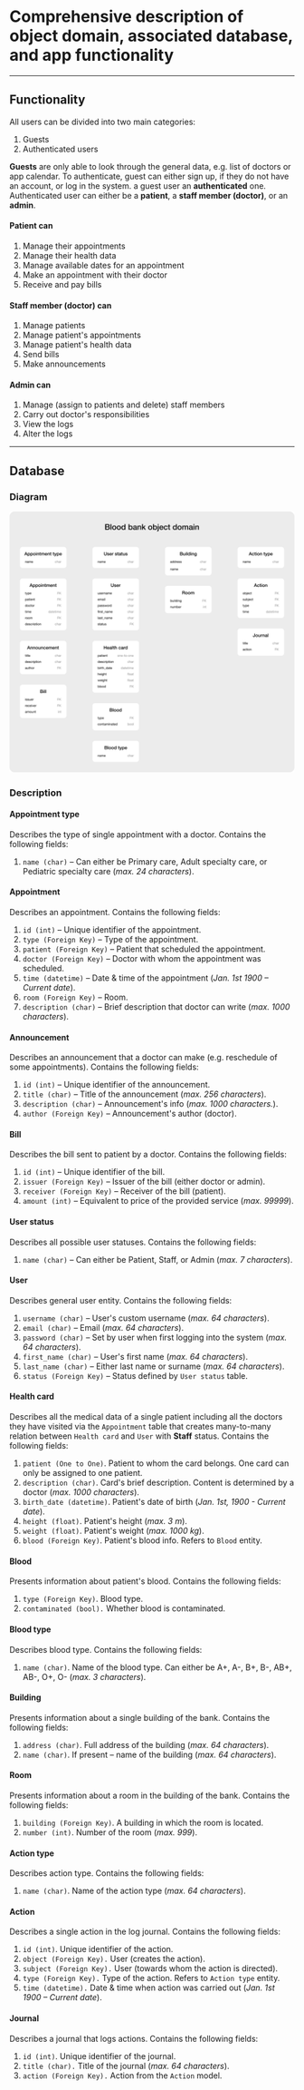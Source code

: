 # Comprehensive description of object domain, associated database, and app functionality

---

## Functionality

All users can be divided into two main categories: 
1. Guests
2. Authenticated users

**Guests** are only able to look through the general data, e.g. list of doctors or app calendar. To authenticate, guest
can either sign up, if they do not have an account, or log in the system. 
a guest user an **authenticated** one. Authenticated user can either be a **patient**,
a **staff member (doctor)**, or an **admin**. 

#### Patient can
1. Manage their appointments
2. Manage their health data
3. Manage available dates for an appointment
4. Make an appointment with their doctor
5. Receive and pay bills

#### Staff member (doctor) can
1. Manage patients
2. Manage patient's appointments
3. Manage patient's health data
4. Send bills
5. Make announcements

#### Admin can
1. Manage (assign to patients and delete) staff members
2. Carry out doctor's responsibilities
3. View the logs
4. Alter the logs

---

## Database

### Diagram
![image](DB.svg "Blood bank object domain")

### Description

#### Appointment type
Describes the type of single appointment with a doctor. Contains the following fields:
1. `name (char)` – Can either be Primary care, Adult specialty care, or Pediatric specialty care (*max. 24 characters*).

#### Appointment
Describes an appointment. Contains the following fields:
1. `id (int)` – Unique identifier of the appointment.
2. `type (Foreign Key)` – Type of the appointment.
3. `patient (Foreign Key)` – Patient that scheduled the appointment.
4. `doctor (Foreign Key)` – Doctor with whom the appointment was scheduled.
5. `time (datetime)` – Date & time of the appointment (*Jan. 1st 1900 – Current date*).
6. `room (Foreign Key)` – Room.
7. `description (char)` – Brief description that doctor can write (*max. 1000 characters*). 

#### Announcement
Describes an announcement that a doctor can make (e.g. reschedule of some appointments). Contains the following fields:
1. `id (int)` – Unique identifier of the announcement.
2. `title (char)` – Title of the announcement (*max. 256 characters*).
3. `description (char)` – Announcement's info (*max. 1000 characters.*).
4. `author (Foreign Key)` – Announcement's author (doctor).

#### Bill
Describes the bill sent to patient by a doctor. Contains the following fields:
1. `id (int)` – Unique identifier of the bill.
2. `issuer (Foreign Key)` – Issuer of the bill (either doctor or admin).
3. `receiver (Foreign Key)` – Receiver of the bill (patient).
4. `amount (int)` – Equivalent to price of the provided service (*max. 99999*).

#### User status
Describes all possible user statuses. Contains the following fields:
1. `name (char)` – Can either be Patient, Staff, or Admin (*max. 7 characters*).

#### User
Describes general user entity. Contains the following fields:
1. `username (char)` – User's custom username (*max. 64 characters*).
2. `email (char)` – Email (*max. 64 characters*).
3. `password (char)` – Set by user when first logging into the system (*max. 64 characters*).
4. `first_name (char)` – User's first name (*max. 64 characters*).
5. `last_name (char)` – Either last name or surname (*max. 64 characters*).
6. `status (Foreign Key)` – Status defined by `User status` table.

#### Health card
Describes all the medical data of a single patient including all the doctors they have visited via 
the `Appointment` table that creates many-to-many relation between `Health card` and `User` with **Staff** status. 
Contains the following fields:
1. `patient (One to One)`. Patient to whom the card belongs. One card can only be assigned to one patient. 
2. `description (char)`. Card's brief description. Content is determined by a doctor (*max. 1000 characters*).
3. `birth_date (datetime)`. Patient's date of birth (*Jan. 1st, 1900 - Current date*).
4. `height (float)`. Patient's height (*max. 3 m*).
5. `weight (float)`. Patient's weight (*max. 1000 kg*).
6. `blood (Foreign Key)`. Patient's blood info. Refers to `Blood` entity.

#### Blood 
Presents information about patient's blood. Contains the following fields:
1. `type (Foreign Key)`. Blood type.
2. `contaminated (bool).` Whether blood is contaminated.

#### Blood type
Describes blood type. Contains the following fields:
1. `name (char)`. Name of the blood type. Can either be A+, A-, B+, B-, AB+, AB-, O+, O- (*max. 3 characters*).

#### Building
Presents information about a single building of the bank. Contains the following fields:
1. `address (char)`. Full address of the building (*max. 64 characters*).
2. `name (char)`. If present – name of the building (*max. 64 characters*).

#### Room
Presents information about a room in the building of the bank. Contains the following fields:
1. `building (Foreign Key)`. A building in which the room is located.
2. `number (int)`. Number of the room (*max. 999*).

#### Action type
Describes action type. Contains the following fields:
1. `name (char)`. Name of the action type (*max. 64 characters*).

#### Action 
Describes a single action in the log journal. Contains the following fields:
1. `id (int)`. Unique identifier of the action.
2. `object (Foreign Key).` User (creates the action). 
3. `subject (Foreign Key).` User (towards whom the action is directed). 
4. `type (Foreign Key).` Type of the action. Refers to `Action type` entity.
5. `time (datetime).` Date & time when action was carried out (*Jan. 1st 1900 – Current date*).

#### Journal
Describes a journal that logs actions. Contains the following fields:
1. `id (int)`. Unique identifier of the journal.
2. `title (char).` Title of the journal (*max. 64 characters*). 
3. `action (Foreign Key).` Action from the `Action` model. 